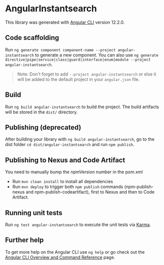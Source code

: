# AngularInstantsearch

This library was generated with [Angular CLI](https://github.com/angular/angular-cli) version 12.2.0.

## Code scaffolding

Run `ng generate component component-name --project angular-instantsearch` to generate a new component. You can also use `ng generate directive|pipe|service|class|guard|interface|enum|module --project angular-instantsearch`.

> Note: Don't forget to add `--project angular-instantsearch` or else it will be added to the default project in your `angular.json` file.

## Build

Run `ng build angular-instantsearch` to build the project. The build artifacts will be stored in the `dist/` directory.

## Publishing (deprecated)

After building your library with `ng build angular-instantsearch`, go to the dist folder `cd dist/angular-instantsearch` and run `npm publish`.

## Publishing to Nexus and Code Artifact

You need to manually bump the npmVersion number in the pom.xml

- Run `mvn clean install` to install all dependencies
- Run `mvn deploy` to trigger both `npm publish` commands (npm-publish-nexus and npm-publish-codeartifact), first to Nexus and then to Code Artifact.

## Running unit tests

Run `ng test angular-instantsearch` to execute the unit tests via [Karma](https://karma-runner.github.io).

## Further help

To get more help on the Angular CLI use `ng help` or go check out the [Angular CLI Overview and Command Reference](https://angular.io/cli) page.
